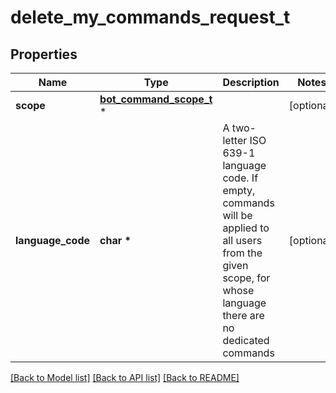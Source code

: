 # delete_my_commands_request_t

## Properties
Name | Type | Description | Notes
------------ | ------------- | ------------- | -------------
**scope** | [**bot_command_scope_t**](bot_command_scope.md) \* |  | [optional] 
**language_code** | **char \*** | A two-letter ISO 639-1 language code. If empty, commands will be applied to all users from the given scope, for whose language there are no dedicated commands | [optional] 

[[Back to Model list]](../README.md#documentation-for-models) [[Back to API list]](../README.md#documentation-for-api-endpoints) [[Back to README]](../README.md)


